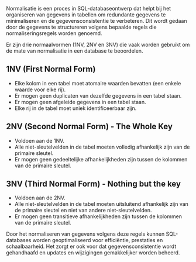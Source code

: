 Normalisatie is een proces in SQL-databaseontwerp dat helpt bij het organiseren van gegevens in tabellen om redundante gegevens te minimaliseren en de gegevensconsistentie te verbeteren. Dit wordt gedaan door de gegevens te structureren volgens bepaalde regels die normaliseringsregels worden genoemd.

Er zijn drie normaalvormen (1NV, 2NV en 3NV) die vaak worden gebruikt om de mate van normalisatie in een database te beoordelen.

## 1NV (First Normal Form)
- Elke kolom in een tabel moet atomaire waarden bevatten (een enkele waarde voor elke rij).
- Er mogen geen duplicaten van dezelfde gegevens in een tabel staan.
- Er mogen geen afgeleide gegevens in een tabel staan.
- Elke rij in de tabel moet uniek identificeerbaar zijn.

## 2NV (Second Normal Form) - The Whole Key
- Voldoen aan de 1NV.
- Alle niet-sleutelvelden in de tabel moeten volledig afhankelijk zijn van de primaire sleutel.
- Er mogen geen gedeeltelijke afhankelijkheden zijn tussen de kolommen van de primaire sleutel.

## 3NV (Third Normal Form) - Nothing but the key
- Voldoen aan de 2NV.
- Alle niet-sleutelvelden in de tabel moeten uitsluitend afhankelijk zijn van de primaire sleutel en niet van andere niet-sleutelvelden.
- Er mogen geen transitieve afhankelijkheden zijn tussen de kolommen van de primaire sleutel.

Door het normaliseren van gegevens volgens deze regels kunnen SQL-databases worden geoptimaliseerd voor efficiëntie, prestaties en schaalbaarheid. Het zorgt er ook voor dat gegevensconsistentie wordt gehandhaafd en updates en wijzigingen gemakkelijker worden beheerd.
